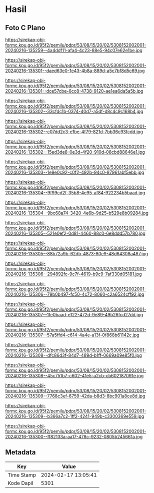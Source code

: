 # Hasil

## Foto C Plano

https://sirekap-obj-formc.kpu.go.id/95f2/pemilu/pdpr/53/08/15/20/02/5308152002001-20240216-135259--4a4ddf11-afa4-4c23-88e5-94c07e62e1be.jpg

https://sirekap-obj-formc.kpu.go.id/95f2/pemilu/pdpr/53/08/15/20/02/5308152002001-20240216-135301--daed63e0-1e43-4b8a-889d-a5c7bf8d5c69.jpg

https://sirekap-obj-formc.kpu.go.id/95f2/pemilu/pdpr/53/08/15/20/02/5308152002001-20240216-135301--dce57cbe-6cc8-4738-9120-ae1ea6da5a5b.jpg

https://sirekap-obj-formc.kpu.go.id/95f2/pemilu/pdpr/53/08/15/20/02/5308152002001-20240216-135302--33cfdc1b-0374-40d7-a5df-d8c4c9c168b4.jpg

https://sirekap-obj-formc.kpu.go.id/95f2/pemilu/pdpr/53/08/15/20/02/5308152002001-20240216-135302--c07dd2c3-e1be-4f79-821d-7bb36c93fcdd.jpg

https://sirekap-obj-formc.kpu.go.id/95f2/pemilu/pdpr/53/08/15/20/02/5308152002001-20240216-135302--15ed3de8-0e3d-4f20-910d-08cbd88646e1.jpg

https://sirekap-obj-formc.kpu.go.id/95f2/pemilu/pdpr/53/08/15/20/02/5308152002001-20240216-135303--1e9e0c92-c0f2-492b-94c0-87961abf5ebb.jpg

https://sirekap-obj-formc.kpu.go.id/95f2/pemilu/pdpr/53/08/15/20/02/5308152002001-20240216-135304--9f99cd2f-35b8-4e95-af84-922234b5baad.jpg

https://sirekap-obj-formc.kpu.go.id/95f2/pemilu/pdpr/53/08/15/20/02/5308152002001-20240216-135304--9bc68a74-3420-4e6b-9d25-b529e8b09284.jpg

https://sirekap-obj-formc.kpu.go.id/95f2/pemilu/pdpr/53/08/15/20/02/5308152002001-20240216-135305--521e0ef2-0d81-4460-88c0-6e8ddd57b780.jpg

https://sirekap-obj-formc.kpu.go.id/95f2/pemilu/pdpr/53/08/15/20/02/5308152002001-20240216-135305--88b72a9b-62db-4873-80e9-48d64308a487.jpg

https://sirekap-obj-formc.kpu.go.id/95f2/pemilu/pdpr/53/08/15/20/02/5308152002001-20240216-135306--294892fc-9c7f-4619-b9c9-7af330d05181.jpg

https://sirekap-obj-formc.kpu.go.id/95f2/pemilu/pdpr/53/08/15/20/02/5308152002001-20240216-135306--79b0b497-fc50-4c72-8060-c2a6524cff92.jpg

https://sirekap-obj-formc.kpu.go.id/95f2/pemilu/pdpr/53/08/15/20/02/5308152002001-20240216-135307--1fe0baad-e122-472d-9e89-49b26fcd27dd.jpg

https://sirekap-obj-formc.kpu.go.id/95f2/pemilu/pdpr/53/08/15/20/02/5308152002001-20240216-135307--57a5ffd4-c614-4a4e-a13f-0f868b61142c.jpg

https://sirekap-obj-formc.kpu.go.id/95f2/pemilu/pdpr/53/08/15/20/02/5308152002001-20240216-135308--dfc86d3f-84d7-489d-b1ff-0669a09e85f0.jpg

https://sirekap-obj-formc.kpu.go.id/95f2/pemilu/pdpr/53/08/15/20/02/5308152002001-20240216-135308--45c751b7-c602-41e5-a2cb-cb602187091e.jpg

https://sirekap-obj-formc.kpu.go.id/95f2/pemilu/pdpr/53/08/15/20/02/5308152002001-20240216-135309--7768c3ef-6759-42da-b8d3-8bc901a8ce8d.jpg

https://sirekap-obj-formc.kpu.go.id/95f2/pemilu/pdpr/53/08/15/20/02/5308152002001-20240216-135309--b366a7c2-1ff2-4241-949b-c3300369e559.jpg

https://sirekap-obj-formc.kpu.go.id/95f2/pemilu/pdpr/53/08/15/20/02/5308152002001-20240216-135300--ff82133a-aa17-478c-9232-0805b245661a.jpg


## Metadata

| Key        | Value               |
| ---------- | ------------------- |
| Time Stamp | 2024-02-17 13:05:41 |
| Kode Dapil | 5301                |



